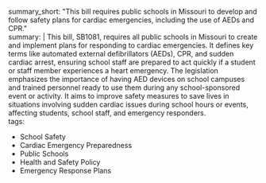 summary_short: "This bill requires public schools in Missouri to develop and follow safety plans for cardiac emergencies, including the use of AEDs and CPR."  
summary: |
  This bill, SB1081, requires all public schools in Missouri to create and implement plans for responding to cardiac emergencies. It defines key terms like automated external defibrillators (AEDs), CPR, and sudden cardiac arrest, ensuring school staff are prepared to act quickly if a student or staff member experiences a heart emergency. The legislation emphasizes the importance of having AED devices on school campuses and trained personnel ready to use them during any school-sponsored event or activity. It aims to improve safety measures to save lives in situations involving sudden cardiac issues during school hours or events, affecting students, school staff, and emergency responders.  
tags:
  - School Safety
  - Cardiac Emergency Preparedness
  - Public Schools
  - Health and Safety Policy
  - Emergency Response Plans
